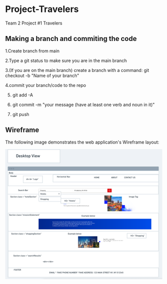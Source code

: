 # Project-Travelers
Team 2 Project #1  Travelers


## Making a branch and commiting the code
1.Create branch from main

2.Type a git status to make sure you are in the main branch

3.(If you are on the main branch) create a branch with a command:
git checkout -b "Name of your branch"

4.commit your branch/code to the repo

5. git add -A 

6. git commit -m "your message (have at least one verb and noun in it)"

7. git push

## Wireframe
The following image demonstrates the web application's Wireframe layout:

![Note: This layout is designed for desktop viewing, you may notice that some of the elements don't look exactly like the mock-up at a resolution smaller than 768px.](./assets/images/wireFrame.png)
